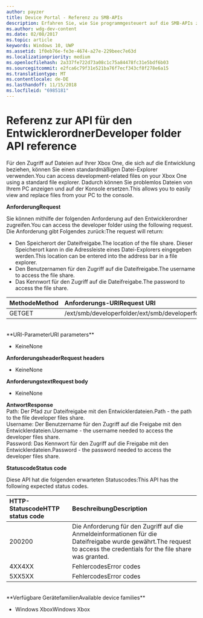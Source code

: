 ```yaml
---
author: payzer
title: Device Portal - Referenz zu SMB-APIs
description: Erfahren Sie, wie Sie programmgesteuert auf die SMB-APIs zugreifen.
ms.author: wdg-dev-content
ms.date: 02/08/2017
ms.topic: article
keywords: Windows 10, UWP
ms.assetid: 1f0eb76e-fe3e-4674-a27e-229beec7e63d
ms.localizationpriority: medium
ms.openlocfilehash: 2a337fe722d73a08c1c75a84478fc31e5bdf6b03
ms.sourcegitcommit: e2fca6c79f31e521ba76f7ecf343cf8f278e6a15
ms.translationtype: MT
ms.contentlocale: de-DE
ms.lasthandoff: 11/15/2018
ms.locfileid: "6985181"
---
```

# <a name="developer-folder-api-reference"></a><span data-ttu-id="12b68-104">Referenz zur API für den Entwicklerordner</span><span class="sxs-lookup"><span data-stu-id="12b68-104">Developer folder API reference</span></span>   
<span data-ttu-id="12b68-105">Für den Zugriff auf Dateien auf Ihrer Xbox One, die sich auf die Entwicklung beziehen, können Sie einen standardmäßigen Datei-Explorer verwenden.</span><span class="sxs-lookup"><span data-stu-id="12b68-105">You can access development-related files on your Xbox One using a standard file explorer.</span></span> <span data-ttu-id="12b68-106">Dadurch können Sie problemlos Dateien von Ihrem PC anzeigen und auf der Konsole ersetzen.</span><span class="sxs-lookup"><span data-stu-id="12b68-106">This allows you to easily view and replace files from your PC to the console.</span></span>

**<span data-ttu-id="12b68-107">Anforderung</span><span class="sxs-lookup"><span data-stu-id="12b68-107">Request</span></span>**

<span data-ttu-id="12b68-108">Sie können mithilfe der folgenden Anforderung auf den Entwicklerordner zugreifen.</span><span class="sxs-lookup"><span data-stu-id="12b68-108">You can access the developer folder using the following request.</span></span> <span data-ttu-id="12b68-109">Die Anforderung gibt Folgendes zurück:</span><span class="sxs-lookup"><span data-stu-id="12b68-109">The request will return:</span></span>    
* <span data-ttu-id="12b68-110">Den Speicherort der Dateifreigabe.</span><span class="sxs-lookup"><span data-stu-id="12b68-110">The location of the file share.</span></span> <span data-ttu-id="12b68-111">Dieser Speicherort kann in die Adressleiste eines Datei-Explorers eingegeben werden.</span><span class="sxs-lookup"><span data-stu-id="12b68-111">This location can be entered into the address bar in a file explorer.</span></span>
* <span data-ttu-id="12b68-112">Den Benutzernamen für den Zugriff auf die Dateifreigabe.</span><span class="sxs-lookup"><span data-stu-id="12b68-112">The username to access the file share.</span></span>
* <span data-ttu-id="12b68-113">Das Kennwort für den Zugriff auf die Dateifreigabe.</span><span class="sxs-lookup"><span data-stu-id="12b68-113">The password to access the file share.</span></span>

<span data-ttu-id="12b68-114">Methode</span><span class="sxs-lookup"><span data-stu-id="12b68-114">Method</span></span>      | <span data-ttu-id="12b68-115">Anforderungs-URI</span><span class="sxs-lookup"><span data-stu-id="12b68-115">Request URI</span></span>
:------     | :-----
<span data-ttu-id="12b68-116">GET</span><span class="sxs-lookup"><span data-stu-id="12b68-116">GET</span></span> | <span data-ttu-id="12b68-117">/ext/smb/developerfolder</span><span class="sxs-lookup"><span data-stu-id="12b68-117">/ext/smb/developerfolder</span></span>
<br />
**<span data-ttu-id="12b68-118">URI-Parameter</span><span class="sxs-lookup"><span data-stu-id="12b68-118">URI parameters</span></span>**

- <span data-ttu-id="12b68-119">Keine</span><span class="sxs-lookup"><span data-stu-id="12b68-119">None</span></span>

**<span data-ttu-id="12b68-120">Anforderungsheader</span><span class="sxs-lookup"><span data-stu-id="12b68-120">Request headers</span></span>**

- <span data-ttu-id="12b68-121">Keine</span><span class="sxs-lookup"><span data-stu-id="12b68-121">None</span></span>

**<span data-ttu-id="12b68-122">Anforderungstext</span><span class="sxs-lookup"><span data-stu-id="12b68-122">Request body</span></span>**

- <span data-ttu-id="12b68-123">Keine</span><span class="sxs-lookup"><span data-stu-id="12b68-123">None</span></span>

**<span data-ttu-id="12b68-124">Antwort</span><span class="sxs-lookup"><span data-stu-id="12b68-124">Response</span></span>**   
<span data-ttu-id="12b68-125">Path: Der Pfad zur Dateifreigabe mit den Entwicklerdateien.</span><span class="sxs-lookup"><span data-stu-id="12b68-125">Path - the path to the file developer files share.</span></span>   
<span data-ttu-id="12b68-126">Username: Der Benutzername für den Zugriff auf die Freigabe mit den Entwicklerdateien.</span><span class="sxs-lookup"><span data-stu-id="12b68-126">Username - the username needed to access the developer files share.</span></span>   
<span data-ttu-id="12b68-127">Password: Das Kennwort für den Zugriff auf die Freigabe mit den Entwicklerdateien.</span><span class="sxs-lookup"><span data-stu-id="12b68-127">Password - the password needed to access the developer files share.</span></span>   

**<span data-ttu-id="12b68-128">Statuscode</span><span class="sxs-lookup"><span data-stu-id="12b68-128">Status code</span></span>**

<span data-ttu-id="12b68-129">Diese API hat die folgenden erwarteten Statuscodes:</span><span class="sxs-lookup"><span data-stu-id="12b68-129">This API has the following expected status codes.</span></span>

<span data-ttu-id="12b68-130">HTTP-Statuscode</span><span class="sxs-lookup"><span data-stu-id="12b68-130">HTTP status code</span></span>      | <span data-ttu-id="12b68-131">Beschreibung</span><span class="sxs-lookup"><span data-stu-id="12b68-131">Description</span></span>
:------     | :-----
<span data-ttu-id="12b68-132">200</span><span class="sxs-lookup"><span data-stu-id="12b68-132">200</span></span> | <span data-ttu-id="12b68-133">Die Anforderung für den Zugriff auf die Anmeldeinformationen für die Dateifreigabe wurde gewährt.</span><span class="sxs-lookup"><span data-stu-id="12b68-133">The request to access the credentials for the file share was granted.</span></span>
<span data-ttu-id="12b68-134">4XX</span><span class="sxs-lookup"><span data-stu-id="12b68-134">4XX</span></span> | <span data-ttu-id="12b68-135">Fehlercodes</span><span class="sxs-lookup"><span data-stu-id="12b68-135">Error codes</span></span>
<span data-ttu-id="12b68-136">5XX</span><span class="sxs-lookup"><span data-stu-id="12b68-136">5XX</span></span> | <span data-ttu-id="12b68-137">Fehlercodes</span><span class="sxs-lookup"><span data-stu-id="12b68-137">Error codes</span></span>
<br />
**<span data-ttu-id="12b68-138">Verfügbare Gerätefamilien</span><span class="sxs-lookup"><span data-stu-id="12b68-138">Available device families</span></span>**

* <span data-ttu-id="12b68-139">Windows Xbox</span><span class="sxs-lookup"><span data-stu-id="12b68-139">Windows Xbox</span></span>
